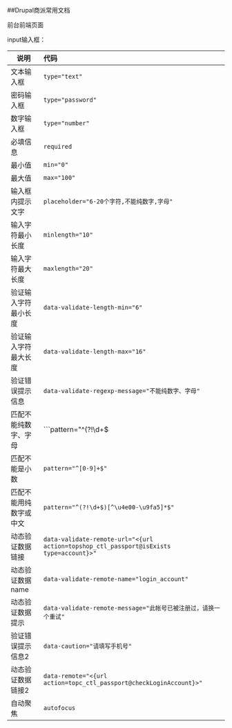 ##Drupal商派常用文档

前台前端页面

input输入框：

| 说明        | 代码          |
| ------------- |:-------------|
| 文本输入框              | ```type="text"```     |
| 密码输入框              | ```type="password"```      |
| 数字输入框 	          | ```type="number"```      |
| 必填信息                | ```required```      |
| 最小值                  | ```min="0"```      |
| 最大值                  | ```max="100"```      |
| 输入框内提示文字        | ```placeholder="6-20个字符,不能纯数字,字母"```     |
| 输入字符最小长度        | ```minlength="10"```      |
| 输入字符最大长度        | ```maxlength="20"```      |
| 验证输入字符最小长度    | ```data-validate-length-min="6"```      |
| 验证输入字符最大长度    | ```data-validate-length-max="16"```      |
| 验证错误提示信息        | ```data-validate-regexp-message="不能纯数字、字母"```     |
| 匹配不能纯数字、字母    | ```pattern="^(?!\d+$|[a-zA-Z]+$)[^\u4e00-\u9fa5]*$"```      |
| 匹配不能是小数          | ```pattern="^[0-9]+$"```      |
| 匹配不能用纯数字或中文  | ```pattern="^(?!\d+$)[^\u4e00-\u9fa5]*$"```      |
| 动态验证数据链接        | ```data-validate-remote-url="<{url action=topshop_ctl_passport@isExists type=account}>"```      |
| 动态验证数据name        | ```data-validate-remote-name="login_account"```      |
| 动态验证数据提示        | ```data-validate-remote-message="此帐号已被注册过，请换一个重试"```      |
| 验证错误提示信息2       | ```data-caution="请填写手机号"```      |
| 动态验证数据链接2       | ```data-remote="<{url action=topc_ctl_passport@checkLoginAccount}>"```      |
| 自动聚焦                | ```autofocus```      |
